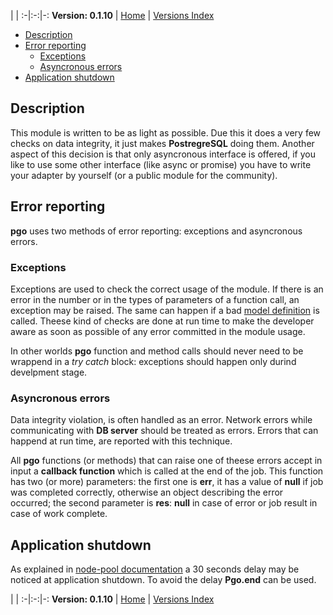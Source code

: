 
 | |
:-|:-:|-:
__Version: 0.1.10__ | [Home](Home.md) | [Versions Index](https://bitbucket.org/cicci/node-postgres-orm/src/master/doc/Index.md)

- [Description](#markdown-header-description)
- [Error reporting](#markdown-header-error-reporting)
    - [Exceptions](#markdown-header-exceptions)
    - [Asyncronous errors](#markdown-header-asyncronous-errors)
- [Application shutdown](#markdown-header-application-shutdown)

[comment]: <> (doc begin)
## Description

This module is written to be as light as possible.
Due this it does a very few checks on data integrity, it just makes __PostregreSQL__ doing them.
Another aspect of this decision is that only asyncronous interface is offered, if you like to use
some other interface (like async or promise) you have to write your adapter by yourself (or a public
module for the community).

## Error reporting

__pgo__ uses two methods of error reporting: exceptions and asyncronous errors.

### Exceptions

Exceptions are used to check the correct usage of the module. If there is an error in the number or in
the types of parameters of a function call, an exception may be raised. The same can happen if a bad
[model definition](ModelsDefinition.md) is called.
Theese kind of checks are done at run time to make the developer aware as soon as possible of any
error committed in the module usage.

In other worlds __pgo__ function and method calls should never need to be wrappend in a _try catch_
block: exceptions should happen only durind develpment stage.

### Asyncronous errors

Data integrity violation, is often handled as an error. Network errors while communicating with __DB
server__ should be treated as errors. Errors that can happend at run time, are reported with this
technique.

All __pgo__ functions (or methods) that can raise one of theese errors accept in input a __callback
function__ which is called at the end of the job. This function has two (or more) parameters: the
first one is __err__, it has a value of __null__ if job was completed correctly, otherwise an object
describing the error occurred; the second parameter is __res__: __null__ in case of error or job
result in case of work complete.

## Application shutdown

As explained in
[node-pool documentation](https://github.com/coopernurse/node-pool#step-3---drain-pool-during-shutdown-optional)
a 30 seconds delay may be noticed at application shutdown. To avoid the delay __Pgo.end__ can be
used.

[comment]: <> (doc end)

 | |
:-|:-:|-:
__Version: 0.1.10__ | [Home](Home.md) | [Versions Index](https://bitbucket.org/cicci/node-postgres-orm/src/master/doc/Index.md)

